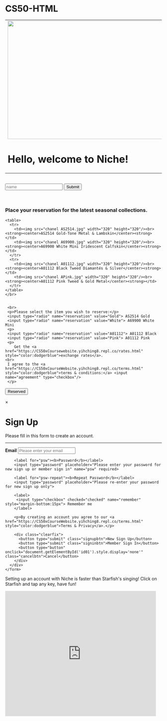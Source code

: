 # CS50-HTML
<!DOCTYPE html>
<html>

<head>
	<link href="styles.css" rel="stylesheet" />
	<title>index</title>
	<script>
		function greet()
      { 
        alert('hello, '+ document.getElementById('name').value + '!');
      }
	</script>
</head>

<body>
	<table>
		<tr>
			<td><img src="chanel cute.jpg" width="720" height="380"/><h1>Hello, welcome to Niche!</h1></td>
      </tr>
    </table>
    <br>
    <form onsubmit="greet(); return false;">
      <input id="name"placeholder="name" type="name"/>
      <input type="submit"/>
    </form>
    </br>
      <h3>Place your reservation for the latest seasonal collections.</h3>
    
    <table>
      <tr>
        <td><img src="chanel AS2514.jpg" width="320" height="320"/><br><strong><center>AS2514 Gold-Tone Metal & Lambskin</center><strong></td>
        <td><img src="chanel A69900.jpg" width="320" height="320"/><br><strong><center>A69900 White Mini Iridescent Calfskin</center><strong></td>
      </tr>
      <tr>
        <td><img src="chanel A01112.jpg" width="320" height="320"/><br><strong><center>A01112 Black Tweed Diamantés & Silver</center><strong></td>
        <td><img src="chanel APink.jpg" width="320" height="320"/><br><strong><center>A01112 Pink Tweed & Gold Metal</center><strong></td>
      </tr>
    </table>
    </br>
   

     <br>
     <p>Please select the item you wish to reserve:</p>
     <input type="radio" name="reservation" value="Gold"> AS2514 Gold
     <input type="radio" name="reservation" value="White"> A69900 White Mini
     <p>
     <input type="radio" name="reservation" value="A01112"> A01112 Black
     <input type="radio" name="reservation" value="Pink"> A01112 Pink
     <p>
	    Get the <a href="https://CS50xCoursewebsite.yihching8.repl.co/rates.html" style="color:dodgerblue">exchange rates</a>.
    <br>  
     I agree to the <a href="https://CS50xCourseWebsite.yihching8.repl.co/terms.html" style="color:dodgerblue">terms & conditions:</a> <input name="agreement" type="checkbox"/>
     </p>
   </form>
  </body>
 

  <button onclick="document.getElementById('id01').style.display='block'" style="width:auto;">Reserved</button>

  <div id="id01" class="modal">
    <span onclick="document.getElementById('id01').style.display='none'" class="close" title="Close Modal">&times;</span>
    <form class="modal-content" action="/action_page.php">
      <div class="container">
        <h1>Sign Up</h1>
        <p>Please fill in this form to create an account.</p>
        <hr>
        <label for="email"><b>Email</b></label>
        <input type="text" placeholder="Please enter your email" name="email" required>

        <label for="psw"><b>Password</b></label>
        <input type="password" placeholder="Please enter your password for new sign up or member sign in" name="psw" required>

        <label for="psw-repeat"><b>Repeat Password</b></label>
        <input type="password" placeholder="Please re-enter your password for new sign up only">
      
        <label>
         <input type="checkbox" checked="checked" name="remember" style="margin-bottom:15px"> Remember me
        </label>

        <p>By creating an account you agree to our <a href="https://CS50xCourseWebsite.yihching8.repl.co/terms.html" style="color:dodgerblue">Terms & Privacy</a>.</p>

        <div class="clearfix">
          <button type="submit" class="signupbtn">New Sign Up</button>
          <button type="submit" class="signinbtn">Member Sign In</button>
          <button type="button" onclick="document.getElementById('id01').style.display='none'" class="cancelbtn">Cancel</button>
        </div>
      </div>
    </form>
</div>

<script>
// Get the modal
var modal = document.getElementById('id02');

// When the user clicks anywhere outside of the modal, close it
window.onclick = function(event) {
  if (event.target == modal) {
    modal.style.display = "none";
  }
}
</script>
</body>
<p>
Setting up an account with Niche is faster than Starfish's singing!  Click on Starfish and tap any key, have fun!
</p>
  <iframe src="https://scratch.mit.edu/projects/520093850/embed" allowtransparency="true" width="485" height="402" frameborder="0" scrolling="no" allowfullscreen=""></iframe>
</p>

</html>
